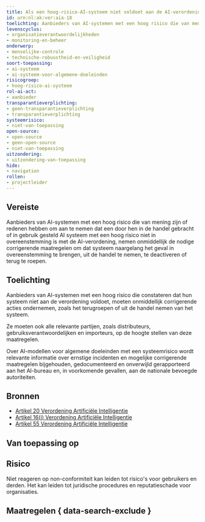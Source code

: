 ```yaml
---
title: Als een hoog-risico-AI-systeem niet voldoet aan de AI-verordening, grijpt de aanbieder in
id: urn:nl:ak:ver:aia-18
toelichting: Aanbieders van AI-systemen met een hoog risico die van mening zijn of redenen hebben om aan te nemen dat een door hen in de handel gebracht of in gebruik gesteld AI systeem met een hoog risico niet in overeenstemming is met de AI-verordening, nemen onmiddellijk de nodige corrigerende maatregelen om dat systeem naargelang het geval in overeenstemming te brengen, uit de handel te nemen, te deactiveren of terug te roepen. 
levenscyclus:
- organisatieverantwoordelijkheden
- monitoring-en-beheer
onderwerp:
- menselijke-controle
- technische-robuustheid-en-veiligheid
soort-toepassing:
- ai-systeem
- ai-systeem-voor-algemene-doeleinden
risicogroep:
- hoog-risico-ai-systeem
rol-ai-act:
- aanbieder
transparantieverplichting: 
- geen-transparantieverplichting
- transparantieverplichting 
systeemrisico:
- niet-van-toepassing
open-source: 
- open-source
- geen-open-source
- niet-van-toepassing
uitzondering: 
- uitzondering-van-toepassing
hide:
- navigation
rollen:
- projectleider
---
```


<!-- tags -->
## Vereiste

Aanbieders van AI-systemen met een hoog risico die van mening zijn of redenen hebben om aan te nemen dat een door hen in de handel gebracht of in gebruik gesteld AI systeem met een hoog risico niet in overeenstemming is met de AI-verordening, nemen onmiddellijk de nodige corrigerende maatregelen om dat systeem naargelang het geval in overeenstemming te brengen, uit de handel te nemen, te deactiveren of terug te roepen.

## Toelichting

Aanbieders van AI-systemen met een hoog risico die constateren dat hun systeem niet aan de verordening voldoet, moeten onmiddellijk corrigerende acties ondernemen, zoals het terugroepen of uit de handel nemen van het systeem.

Ze moeten ook alle relevante partijen, zoals distributeurs, gebruiksverantwoordelijken en importeurs, op de hoogte stellen van deze maatregelen.

Over AI-modellen voor algemene doeleinden met een systeemrisico wordt relevante informatie over ernstige incidenten en mogelijke corrigerende maatregelen bijgehouden, gedocumenteerd en onverwijld gerapporteerd aan het AI-bureau en, in voorkomende gevallen, aan de nationale bevoegde autoriteiten. 


## Bronnen
- [Artikel 20 Verordening Artificiële Intelligentie](https://eur-lex.europa.eu/legal-content/NL/TXT/HTML/?uri=OJ:L_202401689#d1e4082-1-1)
- [Artikel 16(j) Verordening Artificiële Intelligentie](https://eur-lex.europa.eu/legal-content/NL/TXT/HTML/?uri=OJ:L_202401689#d1e3823-1-1)
- [Artikel 55 Verordening Artificiële Intelligentie](https://eur-lex.europa.eu/legal-content/NL/TXT/HTML/?uri=OJ:L_202401689#d1e3906-1-1)

## Van toepassing op 
<!-- tags-ai-act -->


## Risico

Niet reageren op non-conformiteit kan leiden tot risico's voor gebruikers en derden.
Het kan leiden tot juridische procedures en reputatieschade voor organisaties.


## Maatregelen { data-search-exclude }

<!-- list_maatregelen vereiste/aia-18-corrigerende-maatregelen-voor-non-conforme-ai no-search no-onderwerp no-rol no-levenscyclus -->
